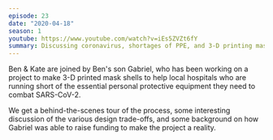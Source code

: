 ```yaml
---
episode: 23
date: "2020-04-18"
season: 1
youtube: https://www.youtube.com/watch?v=iEs5ZVZt6fY
summary: Discussing coronavirus, shortages of PPE, and 3-D printing masks
---
```

Ben & Kate are joined by Ben's son Gabriel, who has been working on a project to make 3-D printed mask shells to help local hospitals who are running short of the essential personal protective equipment they need to combat SARS-CoV-2.

We get a behind-the-scenes tour of the process, some interesting discussion of the various design trade-offs, and some background on how Gabriel was able to raise funding to make the project a reality.
